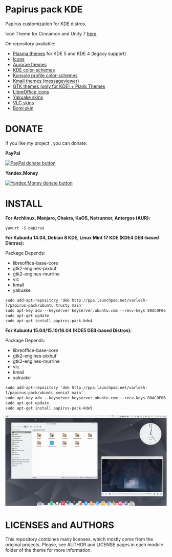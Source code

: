 # Papirus pack KDE
Papirus customization for KDE distros.

Icon Theme for Cinnamon and Unity 7 [here](https://github.com/varlesh/papirus-gtk-icon-theme).

On repository available:
* [Plasma themes](https://github.com/varlesh/papirus-pack-kde/tree/master/plasma-themes) for KDE 5 and KDE 4 (legacy support)
* [Icons](https://github.com/varlesh/papirus-pack-kde/tree/master/icons)
* [Aurorae themes](https://github.com/varlesh/papirus-pack-kde/tree/master/aurorae-themes)
* [KDE color-schemes](https://github.com/varlesh/papirus-pack-kde/tree/master/color-schemes)
* [Konsole profile color-schemes](https://github.com/varlesh/papirus-pack-kde/tree/master/konsole-colorschemes)
* [Kmail themes (messageviewer)](https://github.com/varlesh/papirus-pack-kde/tree/master/kmail-theme)
* [GTK themes (only for KDE) + Plank Themes](https://github.com/varlesh/papirus-pack-kde/tree/master/gtk-themes)
* [LibreOffice icons](https://github.com/varlesh/papirus-pack-kde/tree/master/libreoffice-icons)
* [Yakuake skins](https://github.com/varlesh/papirus-pack-kde/tree/master/yakuake-skins)
* [VLC skins](https://github.com/varlesh/papirus-pack-kde/tree/master/vlc-skins)
* [Bomi skin](https://github.com/varlesh/papirus-pack-kde/tree/master/bomi-skin)

# DONATE
If you like my project , you can donate:

**PayPal**

<span class="paypal"><a href="https://www.paypal.me/varlesh" title="Donate to this project using Paypal"><img src="https://www.paypalobjects.com/en_US/i/btn/btn_donateCC_LG.gif" alt="PayPal donate button" /></a></span>

**Yandex.Money**

<span class="Yandex.Money"><a href="http://yasobe.ru/na/varlesh#form_submit" title="Donate to this project using Yandex.Money"><img src="https://money.yandex.ru/img/ym_logo.gif" alt="Yandex.Money donate button" /></a></span>

# INSTALL
**For Archlinux, Manjaro, Chakra, KaOS, Netrunner, Antergos (AUR):**
```
yaourt -S papirus
```
**For Kubuntu 14.04, Debian 8 KDE, Linux Mint 17 KDE (KDE4 DEB-based Distros):**

Package Depends:
- libreoffice-base-core
- gtk2-engines-pixbuf
- gtk2-engines-murrine
- vlc
- kmail
- yakuake
```
sudo add-apt-repository 'deb http://ppa.launchpad.net/varlesh-l/papirus-pack/ubuntu trusty main'
sudo apt-key adv --keyserver keyserver.ubuntu.com --recv-keys 80AC0F06
sudo apt-get update
sudo apt-get install papirus-pack-kde4
```
**For Kubuntu 15.04/15.10/16.04 (KDE5 DEB-based Distros):**

Package Depends:
- libreoffice-base-core
- gtk2-engines-pixbuf
- gtk2-engines-murrine
- vlc
- kmail
- yakuake
```
sudo add-apt-repository 'deb http://ppa.launchpad.net/varlesh-l/papirus-pack/ubuntu xenial main'
sudo apt-key adv --keyserver keyserver.ubuntu.com --recv-keys 80AC0F06
sudo apt-get update
sudo apt-get install papirus-pack-kde5
```

![Screenshot papirus-pack](papirus-pack-preview.png)

# LICENSES and AUTHORS
This repository combines many licenses, which mostly come from the original projects. Please, see AUTHOR and LICENSE pages in each module folder of the theme for more information.